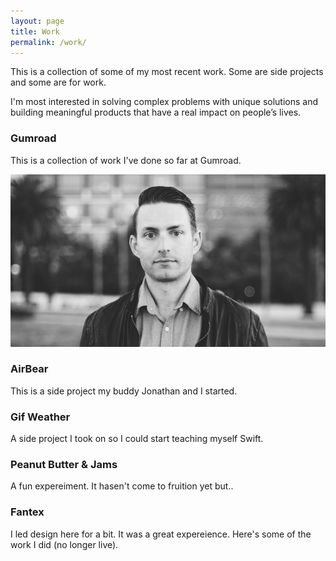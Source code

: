 ```yaml
---
layout: page
title: Work
permalink: /work/
---
```


This is a collection of some of my most recent work. Some are side projects and some are for work.

I'm most interested in solving complex problems with unique solutions and building meaningful products that have a real impact on people’s lives.

### Gumroad

This is a collection of work I've done so far at Gumroad.

![Aaron Relph](/aaron-relph-small.png "Aaron Relph")

### AirBear

This is a side project my buddy Jonathan and I started.

### Gif Weather

A side project I took on so I could start teaching myself Swift.

### Peanut Butter & Jams

A fun expereiment. It hasen't come to fruition yet but..

### Fantex

I led design here for a bit. It was a great expereience. Here's some of the work I did (no longer live). 
